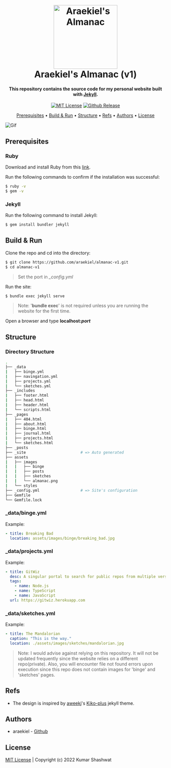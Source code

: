<h1 align="center">
  <br>
  <a href="https://araekiel.netlify.app"><img src="https://github.com/araekiel/almanac-v1/blob/main/assets/images/almanac.png" alt="Araekiel's Almanac" width="200"></a>
  <br>
  Araekiel's Almanac (v1)
  <br>
</h1>

<h4 align="center">
  This repository contains the source code for my personal website built with <a href="https://jekyllrb.com/">Jekyll</a>.
</h4>

<p align="center">
  <a href="https://github.com/araekiel/almanac-v1/blob/main/LICENSE"><img alt="MIT License" src="https://img.shields.io/badge/license-MIT-green"></a>
  <a href="https://github.com/araekiel/almanac-v1/releases/tag/v1.0"><img alt="Github Release" src="https://img.shields.io/badge/release-v1.0-blue"></a>
</p>

<p align="center">
  <a href="#prerequisites">Prerequisites</a> •
  <a href="#build--run">Build & Run</a> •
  <a href="#structure">Structure</a> •
  <a href="#refs">Refs</a> •
  <a href="#authors">Authors</a> •
  <a href="#license">License</a>
</p>

<img alt="Gif" src="https://raw.githubusercontent.com/araekiel/almanac-v1/main/assets/images/almanac.gif" type="image/png">

## Prerequisites

### Ruby 

Download and install Ruby from this [link](https://www.ruby-lang.org/en/downloads/).

Run the following commands to confirm if the installation was successful:

```bash
$ ruby -v
$ gem -v
```

### Jekyll

Run the following command to install Jekyll:

```bash
$ gem install bundler jekyll
```

## Build & Run

Clone the repo and cd into the directory:

```bash
$ git clone https://github.com/araekiel/almanac-v1.git
$ cd almanac-v1
```

> Set the port in *_config.yml*

Run the site:

```bash
$ bundle exec jekyll serve
```

> Note: '**bundle exec**' is not required unless you are running the website for the first time.

Open a browser and type **localhost:_port_**

## Structure

### Directory Structure

   ```bash
   .
   ├── _data                      
   |   ├── binge.yml
   |   ├── navingation.yml          
   |   ├── projects.yml
   |   └── sketches.yml
   ├── _includes                      
   |   ├── footer.html
   |   ├── head.html
   |   ├── header.html
   |   └── scripts.html
   ├── _pages                       
   |   ├── 404.html
   |   ├── about.html
   |   ├── binge.html
   |   ├── journal.html
   |   ├── projects.html
   |   └── sketches.html
   ├── _posts
   ├── _site                        # => Auto generated
   ├── assets                      
   |   ├── images
   |   |   ├── binge
   |   |   ├── posts
   |   |   ├── sketches
   |   |   └── almanac.png
   |   └── styles
   ├── _config.yml                  # => Site's configuration
   ├── Gemfile
   └── Gemfile.lock
   ```

### _data/binge.yml

Example:
```yml
- title: Breaking Bad
  location: assets/images/binge/breaking_bad.jpg
```

### _data/projects.yml

Example:
```yml
- title: GitWiz
  desc: A singular portal to search for public repos from multiple version control platforms.
  tags:
    - name: Node.js
    - name: TypeScript
    - name: JavaScript
  url: https://gitwiz.herokuapp.com
```

### _data/sketches.yml

Example:
```yml
- title: The Mandalorian
  caption: "This is the way."
  location: ./assets/images/sketches/mandalorian.jpg
```

> Note: I would advise against relying on this repository. It will not be updated frequently since the website relies on a different repo(private). Also, you will encounter file not found errors upon execution since this repo does not contain images for 'binge' and 'sketches' pages.

## Refs

- The design is inspired by [aweekj](https://github.com/aweekj)'s [Kiko-plus](https://github.com/aweekj/Kiko-plus) jekyll theme.


## Authors

- araekiel - [Github](https://www.github.com/araekiel)

## License 

[MIT License](https://github.com/araekiel/almanac-v1/blob/main/LICENSE) | Copyright (c) 2022 Kumar Shashwat
